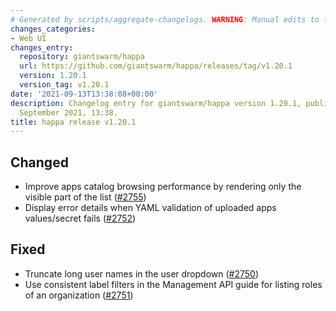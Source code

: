 ```yaml
---
# Generated by scripts/aggregate-changelogs. WARNING: Manual edits to this files will be overwritten.
changes_categories:
- Web UI
changes_entry:
  repository: giantswarm/happa
  url: https://github.com/giantswarm/happa/releases/tag/v1.20.1
  version: 1.20.1
  version_tag: v1.20.1
date: '2021-09-13T13:38:08+00:00'
description: Changelog entry for giantswarm/happa version 1.20.1, published on 13
  September 2021, 13:38.
title: happa release v1.20.1
---
```


## Changed

- Improve apps catalog browsing performance by rendering only the visible part of the list ([#2755](https://github.com/giantswarm/happa/pull/2755))
- Display error details when YAML validation of uploaded apps values/secret fails ([#2752](https://github.com/giantswarm/happa/pull/2752))

## Fixed

- Truncate long user names in the user dropdown ([#2750](https://github.com/giantswarm/happa/pull/2750))
- Use consistent label filters in the Management API guide for listing roles of an organization ([#2751](https://github.com/giantswarm/happa/pull/2751))

